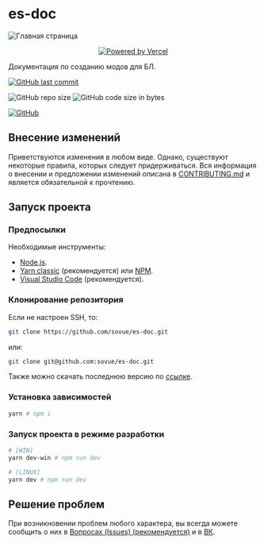 # es-doc

![Главная страница](.github/preview.jpg)

<p align="center">
  <a href="https://vercel.com/?utm_source=sovue&utm_campaign=oss">
    <img alt="Powered by Vercel" src="https://www.datocms-assets.com/31049/1618983297-powered-by-vercel.svg" />
  </a>
</p>

Документация по созданию модов для БЛ.

[![GitHub last commit](https://img.shields.io/github/last-commit/sovue/es-doc?label=%D0%BF%D0%BE%D1%81%D0%BB%D0%B5%D0%B4%D0%BD%D0%B5%D0%B5%20%D0%B8%D0%B7%D0%BC%D0%B5%D0%BD%D0%B5%D0%BD%D0%B8%D0%B5&style=for-the-badge)](https://github.com/sovue/es-doc/commits/master)

![GitHub repo size](https://img.shields.io/github/repo-size/sovue/es-doc?label=%D1%80%D0%B0%D0%B7%D0%BC%D0%B5%D1%80%20%D1%80%D0%B5%D0%BF%D0%BE%D0%B7%D0%B8%D1%82%D0%BE%D1%80%D0%B8%D1%8F&style=for-the-badge)
![GitHub code size in bytes](https://img.shields.io/github/languages/code-size/sovue/es-doc?label=%D1%80%D0%B0%D0%B7%D0%BC%D0%B5%D1%80%20%D0%BA%D0%BE%D0%B4%D0%B0%20%D1%80%D0%B5%D0%BF%D0%BE%D0%B7%D0%B8%D1%82%D0%BE%D1%80%D0%B8%D1%8F&style=for-the-badge)

[![GitHub](https://img.shields.io/github/license/sovue/es-doc?label=%D0%BB%D0%B8%D1%86%D0%B5%D0%BD%D0%B7%D0%B8%D1%8F&style=for-the-badge)](LICENSE)

## Внесение изменений

Приветствуются изменения в любом виде. Однако, существуют некоторые правила, которых следует придерживаться. Вся информация о внесении и предложении изменений описана в [CONTRIBUTING.md](CONTRIBUTING.md) и является обязательной к прочтению.

## Запуск проекта

### Предпосылки

Необходимые инструменты:

- [Node.js](https://nodejs.org/).
- [Yarn classic](https://classic.yarnpkg.com/) (рекомендуется) или [NPM](https://www.npmjs.com/).
- [Visual Studio Code](https://code.visualstudio.com/) (рекомендуется).

### Клонирование репозитория

Если не настроен SSH, то:

```bash
git clone https://github.com/sovue/es-doc.git
```

или:

```bash
git clone git@github.com:sovue/es-doc.git
```

Также можно скачать последнюю версию по [ссылке](https://github.com/yegorgunko/es-doc/archive/refs/heads/master.zip).

### Установка зависимостей

```bash
yarn # npm i
```

### Запуск проекта в режиме разработки

```bash
# [WIN]
yarn dev-win # npm run dev
```

```bash
# [LINUX]
yarn dev # npm run dev
```

## Решение проблем

При возникновении проблем любого характера, вы всегда можете сообщить о них в [Вопросах (Issues) (рекомендуется)](https://github.com/sovue/es-doc/issues) и в [ВК](https://vk.com/sovue).
